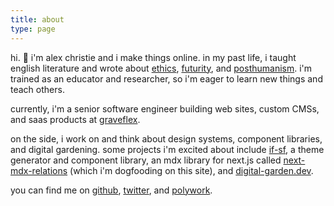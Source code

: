 ```yaml
---
title: about
type: page
---
```


hi. 🌱  i'm alex christie and i make things online. in my past life, i taught english literature and wrote about [ethics](https://muse.jhu.edu/article/749540/pdf), [futurity](https://reallifemag.com/smooth-talk/), and [posthumanism](https://asapjournal.com/stacy-alaimos-exposed-environmental-politics-and-pleasures-in-posthuman-times-alex-christie/). i'm trained as an educator and researcher, so i'm eager to learn new things and teach others.

currently, i'm a senior software engineer building web sites, custom CMSs, and saas products at [graveflex](https://graveflex.com).

on the side, i work on and think about design systems, component libraries, and digital gardening. some projects i'm excited about include [if-sf](https://github.com/inadeqtfuturs/if-sf), a theme generator and component library, an mdx library for next.js called [next-mdx-relations](https://github.com/inadeqtfuturs/next-mdx-relations) (which i'm dogfooding on this site), and [digital-garden.dev](https://digital-garden.dev).

you can find me on [github](https://github.com/inadeqtfuturs), [twitter](https://twitter.com/speculative_dev), and [polywork](https://www.polywork.com/inadeqt_futurs).
